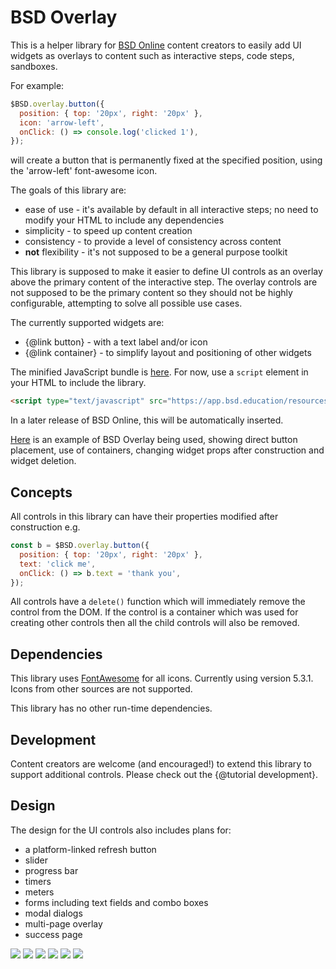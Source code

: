 # BSD Overlay

This is a helper library for [BSD Online](https://app.bsd.education) content creators to easily add UI widgets as overlays to content such as interactive steps, code steps, sandboxes. 

For example:
```javascript
$BSD.overlay.button({
  position: { top: '20px', right: '20px' },
  icon: 'arrow-left',
  onClick: () => console.log('clicked 1'),
});
```
will create a button that is permanently fixed at the specified position, using the 'arrow-left' font-awesome icon.

The goals of this library are:
* ease of use - it's available by default in all interactive steps; no need to modify your HTML to include any dependencies
* simplicity - to speed up content creation
* consistency - to provide a level of consistency across content
* **not** flexibility - it's not supposed to be a general purpose toolkit

This library is supposed to make it easier to define UI controls as an overlay above the primary content of the interactive step. The overlay controls are not supposed to be the primary content so they should not be highly configurable, attempting to solve all possible use cases.

The currently supported widgets are:
* {@link button} - with a text label and/or icon
* {@link container} - to simplify layout and positioning of other widgets

The minified JavaScript bundle is [here](https://app.bsd.education/resources/modules/bsd-overlay/%VERSION%/bsd-overlay-%VERSION%.js). For now, use a `script` element in your HTML to include the library.
```html
<script type="text/javascript" src="https://app.bsd.education/resources/modules/bsd-overlay/%VERSION%/bsd-overlay-%VERSION%.js"></script>
```
In a later release of BSD Online, this will be automatically inserted.

[Here](../example/index.html) is an example of BSD Overlay being used, showing direct button placement, use of containers, changing widget props after construction and widget deletion.

## Concepts

All controls in this library can have their properties modified after construction e.g.
```javascript
const b = $BSD.overlay.button({
  position: { top: '20px', right: '20px' },
  text: 'click me',
  onClick: () => b.text = 'thank you',
});
```

All controls have a `delete()` function which will immediately remove the control from the DOM. If the control is a container which was used for creating other controls then all the child controls will also be removed.

## Dependencies

This library uses [FontAwesome](https://fontawesome.com) for all icons. Currently using version 5.3.1. Icons from other sources are not supported.

This library has no other run-time dependencies.

## Development

Content creators are welcome (and encouraged!) to extend this library to support additional controls. Please check out the {@tutorial development}.

## Design

The design for the UI controls also includes plans for:
* a platform-linked refresh button
* slider
* progress bar
* timers
* meters
* forms including text fields and combo boxes
* modal dialogs
* multi-page overlay 
* success page

![](design_1.png)
![](design_2.png)
![](design_3.png)
![](design_4.png)
![](design_5.png)
![](design_6.png)
